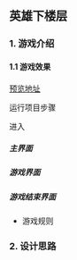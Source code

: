 ## 英雄下楼层

### 1. 游戏介绍

#### 1.1 游戏效果

[预览地址](https://fttony.github.io/explame/floors/)

运行项目步骤

进入

##### 主界面

##### 游戏界面

##### 游戏结束界面


- 游戏规则

### 2. 设计思路

